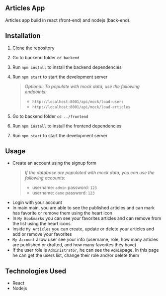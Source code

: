 ## Articles App

Articles app build in react (front-end) and nodejs (back-end).

## Installation

1. Clone the repository
2. Go to backend folder `cd backend`
3. Run `npm install` to install the backend dependencies
4. Run `npm start` to start the development server

   > _Optional: To populate with mock data, use the following endpoints:_
   >
   > - `http://localhost:8001/api/mock/load-users`
   > - `http://localhost:8001/api/mock/load-articles`

5. Go to backend folder `cd ../frontend`
6. Run `npm install` to install the frontend dependencies
7. Run `npm start` to start the development server

## Usage

- Create an account using the signup form
  > _If the database are populated with mock data, you can use the following accounts:_
  >
  > - username: `admin` password: `123`
  > - username: `demo` password: `123`
- Login with your account
- In main main, you are able to see the published articles and can mark has favorite or remove them using the heart icon
- In `My Bookmarks` you can see your favorites articles and can remove from the list using the heart icons
- Inside `My Articles` you can create, update or delete your articles and add or remove your favorites
- `My Account` allow user see your info (username, role, how many articles are published or drafted, and how many favorites they have)
- If the user role is `Administrator`, he can see the `Admin`page. In this page he can get the users list, change their role and/or delete them

## Technologies Used

- React
- Nodejs
